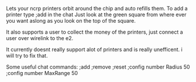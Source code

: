 Lets your ncrp printers orbit around the chip and auto refills them.
To add a printer type ;add in the chat
Just look at the green square from where ever you want aslong as you look on the top of the square.

It also supports a user to collect the money of the printers, just connect a user over wirelink to the e2.


It currently doesnt really support alot of printers and is really unefficent. i will try to fix that.

Some useful chat commands:
;add
;remove
;reset
;config number Radius 50
;config number MaxRange 50